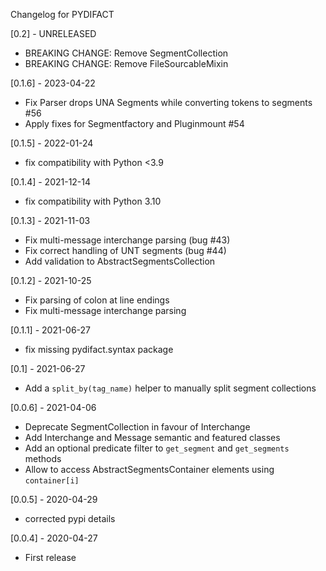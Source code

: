Changelog for PYDIFACT


[0.2] - UNRELEASED
- BREAKING CHANGE: Remove SegmentCollection
- BREAKING CHANGE: Remove FileSourcableMixin

[0.1.6] - 2023-04-22
- Fix Parser drops UNA Segments while converting tokens to segments #56
- Apply fixes for Segmentfactory and Pluginmount #54

[0.1.5] - 2022-01-24
- fix compatibility with Python <3.9
 
[0.1.4] - 2021-12-14
- fix compatibility with Python 3.10

[0.1.3] - 2021-11-03
- Fix multi-message interchange parsing (bug #43)
- Fix correct handling of UNT segments (bug #44)
- Add validation to AbstractSegmentsCollection

[0.1.2] - 2021-10-25
- Fix parsing of colon at line endings
- Fix multi-message interchange parsing

[0.1.1] - 2021-06-27
- fix missing pydifact.syntax package

[0.1] - 2021-06-27
- Add a `split_by(tag_name)` helper to manually split segment collections

[0.0.6] - 2021-04-06
- Deprecate SegmentCollection in favour of Interchange
- Add Interchange and Message semantic and featured classes
- Add an optional predicate filter to `get_segment` and `get_segments` methods
- Allow to access AbstractSegmentsContainer elements using `container[i]`

[0.0.5] - 2020-04-29
- corrected pypi details

[0.0.4] - 2020-04-27
- First release
